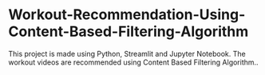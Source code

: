 # Workout-Recommendation-Using-Content-Based-Filtering-Algorithm
This project is made using Python, Streamlit and Jupyter Notebook. The workout videos are recommended using Content Based Filtering Algorithm.. 
